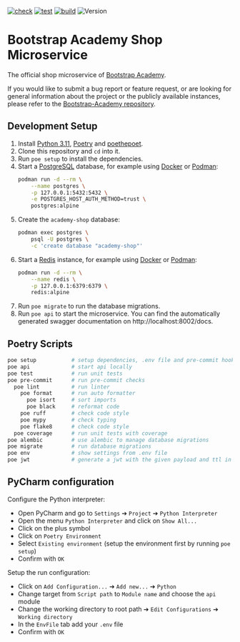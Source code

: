 [![check](https://github.com/Bootstrap-Academy/shop-ms/actions/workflows/check.yml/badge.svg)](https://github.com/Bootstrap-Academy/shop-ms/actions/workflows/check.yml)
[![test](https://github.com/Bootstrap-Academy/shop-ms/actions/workflows/test.yml/badge.svg)](https://github.com/Bootstrap-Academy/shop-ms/actions/workflows/test.yml)
[![build](https://github.com/Bootstrap-Academy/shop-ms/actions/workflows/build.yml/badge.svg)](https://github.com/Bootstrap-Academy/shop-ms/actions/workflows/build.yml) <!--
https://app.codecov.io/gh/Bootstrap-Academy/shop-ms/settings/badge
[![codecov](https://codecov.io/gh/Bootstrap-Academy/shop-ms/branch/develop/graph/badge.svg?token=changeme)](https://codecov.io/gh/Bootstrap-Academy/shop-ms) -->
![Version](https://img.shields.io/github/v/tag/Bootstrap-Academy/shop-ms?include_prereleases&label=version)

# Bootstrap Academy Shop Microservice
The official shop microservice of [Bootstrap Academy](https://bootstrap.academy/).

If you would like to submit a bug report or feature request, or are looking for general information about the project or the publicly available instances, please refer to the [Bootstrap-Academy repository](https://github.com/Bootstrap-Academy/Bootstrap-Academy).

## Development Setup
1. Install [Python 3.11](https://python.org/), [Poetry](https://python-poetry.org/) and [poethepoet](https://pypi.org/project/poethepoet/).
2. Clone this repository and `cd` into it.
3. Run `poe setup` to install the dependencies.
4. Start a [PostgreSQL](https://www.postgresql.org/) database, for example using [Docker](https://www.docker.com/) or [Podman](https://podman.io/):
    ```bash
    podman run -d --rm \
        --name postgres \
        -p 127.0.0.1:5432:5432 \
        -e POSTGRES_HOST_AUTH_METHOD=trust \
        postgres:alpine
    ```
5. Create the `academy-shop` database:
    ```bash
    podman exec postgres \
        psql -U postgres \
        -c 'create database "academy-shop"'
    ```
6. Start a [Redis](https://redis.io/) instance, for example using [Docker](https://www.docker.com/) or [Podman](https://podman.io/):
    ```bash
    podman run -d --rm \
        --name redis \
        -p 127.0.0.1:6379:6379 \
        redis:alpine
    ```
7. Run `poe migrate` to run the database migrations.
8. Run `poe api` to start the microservice. You can find the automatically generated swagger documentation on http://localhost:8002/docs.

## Poetry Scripts
```bash
poe setup           # setup dependencies, .env file and pre-commit hook
poe api             # start api locally
poe test            # run unit tests
poe pre-commit      # run pre-commit checks
  poe lint          # run linter
    poe format      # run auto formatter
      poe isort     # sort imports
      poe black     # reformat code
    poe ruff        # check code style
    poe mypy        # check typing
    poe flake8      # check code style
  poe coverage      # run unit tests with coverage
poe alembic         # use alembic to manage database migrations
poe migrate         # run database migrations
poe env             # show settings from .env file
poe jwt             # generate a jwt with the given payload and ttl in seconds
```

## PyCharm configuration
Configure the Python interpreter:

- Open PyCharm and go to `Settings` ➔ `Project` ➔ `Python Interpreter`
- Open the menu `Python Interpreter` and click on `Show All...`
- Click on the plus symbol
- Click on `Poetry Environment`
- Select `Existing environment` (setup the environment first by running `poe setup`)
- Confirm with `OK`

Setup the run configuration:

- Click on `Add Configuration...` ➔ `Add new...` ➔ `Python`
- Change target from `Script path` to `Module name` and choose the `api` module
- Change the working directory to root path  ➔ `Edit Configurations`  ➔ `Working directory`
- In the `EnvFile` tab add your `.env` file
- Confirm with `OK`
